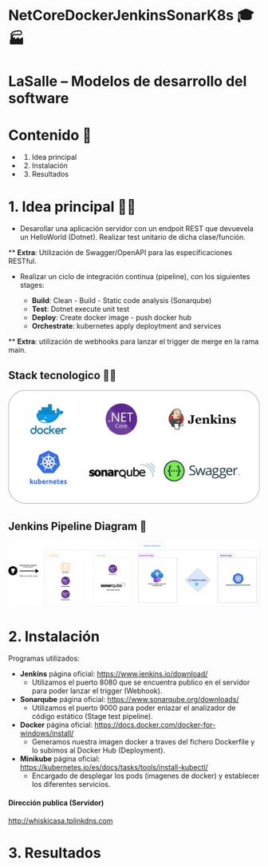 # NetCoreDockerJenkinsSonarK8s 🎓🏭
# LaSalle – Modelos de desarrollo del software 


# Contenido 📇

* 1. Idea principal
* 2. Instalación 
* 3. Resultados


# 1. Idea principal 🤔💭

* Desarollar una aplicación servidor con un endpoit REST que devuevela un HelloWorld (Dotnet). Realizar test unitario de dicha clase/función.

** **Extra**: Utilización de Swagger/OpenAPI para las especificaciones RESTful.

* Realizar un ciclo de integración continua (pipeline), con los siguientes stages:

  * **Build**: Clean - Build - Static code analysis (Sonarqube)
  * **Test**: Dotnet execute unit test
  * **Deploy**: Create docker image - push docker hub
  * **Orchestrate**: kubernetes apply deploytment and services

** **Extra**: utilización de webhooks para lanzar el trigger de merge en la rama main.

## Stack tecnologico 🧱🔧

![alt text](Images/Stack.png)


## Jenkins Pipeline Diagram 🔄

![alt text](Images/GeneralDiagram.png)

# 2. Instalación 
 Programas utilizados:

* **Jenkins** página oficial: https://www.jenkins.io/download/
  + Utilizamos el puerto 8080 que se encuentra publico en el servidor para poder lanzar el trigger (Webhook).
* **Sonarqube** página oficial: https://www.sonarqube.org/downloads/ 
  + Utilizamos el puerto 9000 para poder enlazar el analizador de código estático (Stage test pipeline).
* **Docker** página oficial: https://docs.docker.com/docker-for-windows/install/
  + Generamos nuestra imagen docker a traves del fichero Dockerfile y lo subimos al Docker Hub (Deployment).
* **Minikube** página oficial: https://kubernetes.io/es/docs/tasks/tools/install-kubectl/
  + Encargado de desplegar los pods (imagenes de docker) y establecer los diferentes servicios.


#### Dirección publica (Servidor)

http://whiskicasa.tplinkdns.com


# 3. Resultados